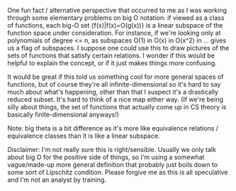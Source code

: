 One fun fact / alternative perspective that occurred to me as I was working
through some elementary problems on big O notation: if viewed as a class of
functions, each big-O set {f(x)|f(x)=O(g(x))} is a linear subspace of the
function space under consideration. For instance, if we're looking only at
polynomials of degree <= n, as subspaces O(1) in O(x) in O(x^2) in ...  gives
us a flag of subspaces. I suppose one could use this to draw pictures of the
sets of functions that satisfy certain relations. I wonder if this would be
helpful to explain the concept, or if it just makes things more confusing.

It would be great if this told us something cool for more general spaces of
functions, but of course they're all infinite-dimensional so it's hard to say
much about what's happening, other than that I suspect it's a drastically
reduced subset. It's hard to think of a nice map either way.  (If we're being
silly about things, the set of functions that actually come up in CS theory is
basically finite-dimensional anyways!)

Note: big theta is a bit difference as it's more like equivalence relations
/ equivalence classes than it is like a linear subspace.

Disclaimer: I'm not really sure this is right/sensible. Usually we only talk
about big O for the positive side of things, so I'm using a somewhat
vague/made-up more general definition that probably just boils down to some
sort of Lipschitz condition. Please forgive me as this is all speculative and
I'm not an analyst by training.
